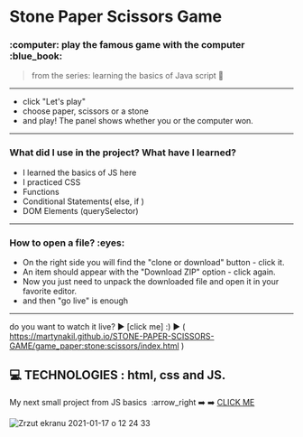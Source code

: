 <h1> Stone Paper Scissors Game </h1>
 

<h3>:computer: play the famous game  with  the computer  :blue_book:  </h3>


>from the series: learning the basics of Java script  :muscle:




----

* click "Let's play"
* choose paper, scissors or a stone
* and play!
The panel shows whether you or the computer won.


-------

<h3>What did I use in the project? What have I learned?</h3>

* I learned the basics of JS here
* I practiced CSS
* Functions 
* Conditional Statements( else, if )
* DOM Elements (querySelector)


-----
<h3>How to open a file? :eyes: </h3>

* On the right side you will find the "clone or download" button - click it.
* An item should appear with the "Download ZIP" option - click again.
* Now you just need to unpack the downloaded file and open it in your favorite editor.
* and then "go live" is enough
-------------------
do you want to watch it live?  :arrow_forward:    [click me] :)    :arrow_forward:
( https://martynakil.github.io/STONE-PAPER-SCISSORS-GAME/game_paper:stone:scissors/index.html )


:computer: TECHNOLOGIES : html, css and JS.
-----
My next small project from JS basics  :arrow_right :arrow_right: :arrow_right: [CLICK ME ](https://github.com/martynakil/to-do-list)

![Zrzut ekranu 2021-01-17 o 12 24 33](https://user-images.githubusercontent.com/59742201/104839022-f60cda00-58be-11eb-8a76-9a247a926e40.png)
